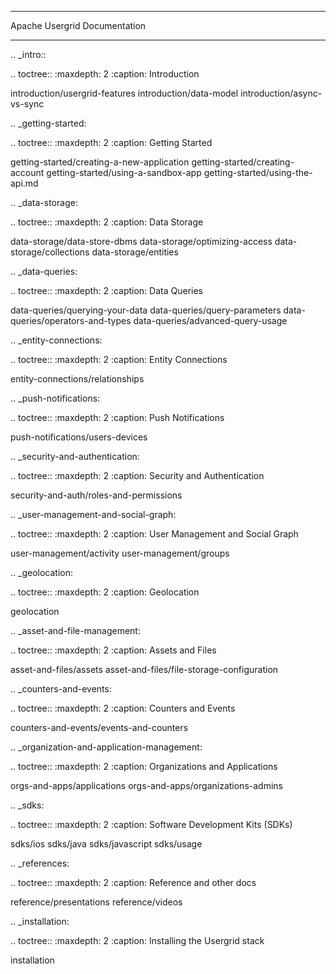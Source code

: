*****************************
Apache Usergrid Documentation
*****************************

.. _intro::

.. toctree::
   :maxdepth: 2
   :caption: Introduction

   introduction/usergrid-features
   introduction/data-model
   introduction/async-vs-sync
   
.. _getting-started:

.. toctree::
   :maxdepth: 2
   :caption: Getting Started

   getting-started/creating-a-new-application
   getting-started/creating-account
   getting-started/using-a-sandbox-app
   getting-started/using-the-api.md
     
.. _data-storage:

.. toctree::
   :maxdepth: 2
   :caption: Data Storage
   
   data-storage/data-store-dbms
   data-storage/optimizing-access
   data-storage/collections
   data-storage/entities

.. _data-queries:

.. toctree::
   :maxdepth: 2
   :caption: Data Queries 
  
   data-queries/querying-your-data
   data-queries/query-parameters
   data-queries/operators-and-types
   data-queries/advanced-query-usage

.. _entity-connections:

.. toctree::
   :maxdepth: 2
   :caption: Entity Connections 
  
   entity-connections/relationships
   
.. _push-notifications:

.. toctree::
   :maxdepth: 2
   :caption: Push Notifications
  
   push-notifications/users-devices
   
.. _security-and-authentication:

.. toctree::
   :maxdepth: 2
   :caption: Security and Authentication
  
   security-and-auth/roles-and-permissions
   
.. _user-management-and-social-graph:

.. toctree::
   :maxdepth: 2
   :caption: User Management and Social Graph
  
   user-management/activity
   user-management/groups
   
.. _geolocation:

.. toctree::
   :maxdepth: 2
   :caption: Geolocation
   
   geolocation
   
.. _asset-and-file-management:

.. toctree::
   :maxdepth: 2
   :caption: Assets and Files
  
   asset-and-files/assets
   asset-and-files/file-storage-configuration
   
.. _counters-and-events:

.. toctree::
   :maxdepth: 2
   :caption: Counters and Events
  
   counters-and-events/events-and-counters
   
.. _organization-and-application-management:

.. toctree::
   :maxdepth: 2
   :caption: Organizations and Applications
   
   orgs-and-apps/applications
   orgs-and-apps/organizations-admins
    
.. _sdks:

.. toctree::
   :maxdepth: 2
   :caption: Software Development Kits (SDKs)

   sdks/ios
   sdks/java
   sdks/javascript
   sdks/usage
   
.. _references:

.. toctree::
   :maxdepth: 2
   :caption: Reference and other docs

   reference/presentations
   reference/videos
    
.. _installation:

.. toctree::
   :maxdepth: 2
   :caption: Installing the Usergrid stack

   installation
       
